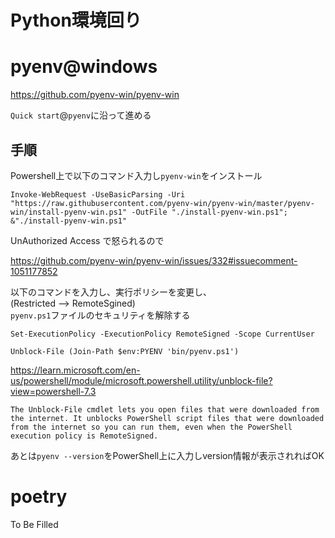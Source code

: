 # Python環境回り

# pyenv@windows

https://github.com/pyenv-win/pyenv-win

`Quick start`@`pyenv`に沿って進める

## 手順
Powershell上で以下のコマンド入力し`pyenv-win`をインストール

```
Invoke-WebRequest -UseBasicParsing -Uri "https://raw.githubusercontent.com/pyenv-win/pyenv-win/master/pyenv-win/install-pyenv-win.ps1" -OutFile "./install-pyenv-win.ps1"; &"./install-pyenv-win.ps1"
```

UnAuthorized Access で怒られるので

https://github.com/pyenv-win/pyenv-win/issues/332#issuecomment-1051177852

以下のコマンドを入力し、実行ポリシーを変更し、  
(Restricted --> RemoteSgined)  
`pyenv.ps1`ファイルのセキュリティを解除する

`Set-ExecutionPolicy -ExecutionPolicy RemoteSigned -Scope CurrentUser`

`Unblock-File (Join-Path $env:PYENV 'bin/pyenv.ps1')`

https://learn.microsoft.com/en-us/powershell/module/microsoft.powershell.utility/unblock-file?view=powershell-7.3

```
The Unblock-File cmdlet lets you open files that were downloaded from the internet. It unblocks PowerShell script files that were downloaded from the internet so you can run them, even when the PowerShell execution policy is RemoteSigned.
```

あとは`pyenv --version`をPowerShell上に入力しversion情報が表示されればOK

# poetry

To Be Filled